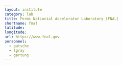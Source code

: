 ```yaml
---
layout: institute
category: lab
title: Fermi Nationial Accelerator Laboratory (FNAL)
shortname: fnal
latitude: 
longitude: 
url: https://www.fnal.gov
personnel:
  - gutsche
  - lgray
  - gartung
---
```


